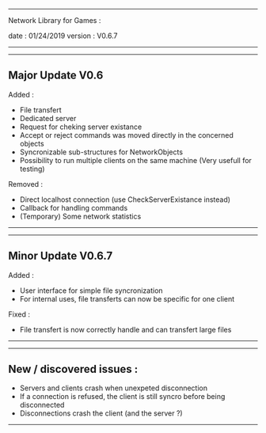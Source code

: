 ----------------------------------------------------------------------------------

 Network Library for Games :

 date    : 01/24/2019
 version : V0.6.7

----------------------------------------------------------------------------------
----------------------------------------------------------------------------------
Major Update V0.6
------------------

Added :
- File transfert
- Dedicated server
- Request for cheking server existance
- Accept or reject commands was moved directly in the concerned objects
- Syncronizable sub-structures for NetworkObjects
- Possibility to run multiple clients on the same machine (Very usefull for testing)


Removed :
- Direct localhost connection (use CheckServerExistance instead)
- Callback for handling commands
- (Temporary) Some network statistics


----------------------------------------------------------------------------------
----------------------------------------------------------------------------------
Minor Update V0.6.7
-------------------

Added :
- User interface for simple file syncronization
- For internal uses, file transferts can now be specific for one client

Fixed :
- File transfert is now correctly handle and can transfert large files



----------------------------------------------------------------------------------
----------------------------------------------------------------------------------
 New / discovered issues :
 ------------------------

 - Servers and clients crash when unexpeted disconnection
 - If a connection is refused, the client is still syncro before being disconnected
 - Disconnections crash the client (and the server ?)

 ----------------------------------------------------------------------------------

